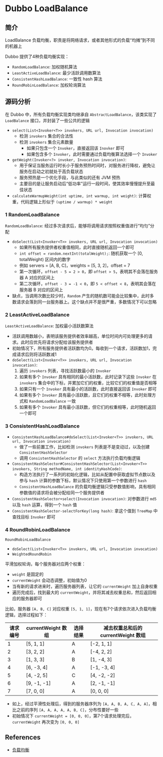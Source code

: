 # Dubbo LoadBalance

## 简介
LoadBalance 负载均衡，职责是将网络请求，或者其他形式的负载“均摊”到不同的机器上

Dubbo 提供了4种负载均衡实现：
- `RandomLoadBalance`: 加权随机算法
- `LeastActiveLoadBalance`: 最少活跃调用数算法
- `ConsistentHashLoadBalance`: 一致性 hash 算法
- `RoundRobinLoadBalance`: 加权轮询算法

## 源码分析
在 Dubbo 中，所有负载均衡实现类均继承自 `AbstractLoadBalance`，该类实现了 `LoadBalance` 接口，并封装了一些公共的逻辑
- `select(List<Invoker<T>> invokers, URL url, Invocation invocation)`
	* 检测 `invokers` 集合的合法性
	* 检测 `invokers` 集合元素数量
		+ 如果只包含一个 `Invoker`，直接返回该 `Inovker` 即可
		+ 如果包含多个 `Invoker`，此时需要通过负载均衡算法选择一个 `Invoker`
- `getWeight(Invoker<?> invoker, Invocation invocation)`:
	* 用于保证当服务运行时长小于服务预热时间时，对服务进行降权，避免让服务在启动之初就处于高负载状态
	* 服务预热是一个优化手段，与此类似的还有 JVM 预热
	* 主要目的是让服务启动后“低功率”运行一段时间，使其效率慢慢提升至最佳状态
- `calculateWarmupWeight(int uptime, int warmup, int weight)`: 计算权重，代码逻辑上形似于 `(uptime / warmup) * weight`

### 1 RandomLoadBalance
`RandomLoadBalance`: 经过多次请求后，能够将调用请求按照权重值进行“均匀”分配
- `doSelect(List<Invoker<T>> invokers, URL url, Invocation invocation)`
	* 如果所有服务提供者权重值相同，此时直接随机返回一个即可
	* `int offset = random.nextInt(totalWeight);`: 随机获取一个 [0, totalWeight) 区间内的数字
	* 例如 servers = [A, B, C]，weights = [5, 3, 2]，offset = 7
	* 第一次循环，`offset - 5 = 2 > 0`，即 `offset > 5`，表明其不会落在服务器 A 对应的区间上
	* 第二次循环，`offset - 3 = -1 < 0`，即 `5 < offset < 8`，表明其会落在服务器 B 对应的区间上
- 缺点，当调用次数比较少时，`Random` 产生的随机数可能会比较集中，此时多数请求会落到同一台服务器上。这个缺点并不是很严重，多数情况下可以忽略

### 2 LeastActiveLoadBalance
`LeastActiveLoadBalance`: 加权最小活跃数算法
- 活跃调用数越小，表明该服务提供者效率越高，单位时间内可处理更多的请求。此时应优先将请求分配给该服务提供者
- 初始情况下，所有服务提供者活跃数均为0。每收到一个请求，活跃数加1，完成请求后则将活跃数减1
- `doSelect(List<Invoker<T>> invokers, URL url, Invocation invocation)`:
	1. 遍历 `invokers` 列表，寻找活跃数最小的 `Invoker`
	2. 如果有多个 `Invoker` 具有相同的最小活跃数，此时记录下这些 `Invoker` 在 `invokers` 集合中的下标，并累加它们的权重，比较它们的权重值是否相等
	3. 如果只有一个 `Invoker` 具有最小的活跃数，此时直接返回该 `Invoker` 即可
	4. 如果有多个 `Invoker` 具有最小活跃数，且它们的权重不相等，此时处理方式和 `RandomLoadBalance` 一致
	5. 如果有多个 `Invoker` 具有最小活跃数，但它们的权重相等，此时随机返回一个即可

### 3 ConsistentHashLoadBalance
- `ConsistentHashLoadBalance#doSelect(List<Invoker<T>> invokers, URL url, Invocation invocation)`
	* 做了一些前置工作，比如检测 `invokers` 列表是不是变动过，以及创建 `ConsistentHashSelector`
	* 调用 `ConsistentHashSelector` 的 `select` 方法执行负载均衡逻辑
- `ConsistentHashSelector#ConsistentHashSelector(List<Invoker<T>> invokers, String methodName, int identityHashCode)`:
	* 构造方法执行了一系列的初始化逻辑，比如从配置中获取虚拟节点数以及参与 `hash` 计算的参数下标，默认情况下只使用第一个参数进行 `hash`
	* `ConsistentHashLoadBalance` 的负载均衡逻辑只受参数值影响，具有相同参数值的请求将会被分配给同一个服务提供者
- `ConsistentHashSelector+select(Invocation invocation)`: 对参数进行 `md5` 以及 `hash` 运算，得到一个 `hash` 值
- `ConsistentHashSelector-selectForKey(long hash)`: 拿这个值到 `TreeMap` 中查找目标 `Invoker` 即可

### 4 RoundRobinLoadBalance
`RoundRobinLoadBalance`
- `doSelect(List<Invoker<T>> invokers, URL url, Invocation invocation)`
- `WeightedRoundRobin`

平滑加权轮询，每个服务器对应两个权重：
- `weight` 是固定的
- `currentWeight` 会动态调整，初始值为0
- 当有新的请求进来时，遍历服务器列表，让它的 `currentWeight` 加上自身权重
- 遍历完成后，找到最大的 `currentWeight`，并将其减去权重总和，然后返回相应的服务器即可

比如，服务器 `[A, B, C]` 对应权重 `[5, 1, 1]`，现在有7个请求依次进入负载均衡逻辑，选择过程如下：

请求编号 | currentWeight 数组 | 选择结果 | 减去权重总和后的 currentWeight 数组
---|---|---|---
1 | [5, 1, 1] | A | [-2, 1, 1]
2 | [3, 2, 2] | A | [-4, 2, 2]
3 | [1, 3, 3] | B | [1, -4, 3]
4 | [6, -3, 4] | A | [-1, -3, 4]
5 | [4, -2, 5] | C | [4, -2, -2]
6 | [9, -1, -1] | A | [2, -1, -1]
7 | [7, 0, 0] | A | [0, 0, 0]

- 如上，经过平滑性处理后，得到的服务器序列为 `[A, A, B, A, C, A, A]`，相比之前的序列 `[A, A, A, A, A, B, C]`，分布性要好一些
- 初始情况下 `currentWeight = [0, 0, 0]`，第7个请求处理完后，`currentWeight` 再次变为 `[0, 0, 0]`

## References
- [负载均衡](http://dubbo.apache.org/zh-cn/docs/source_code_guide/loadbalance.html)